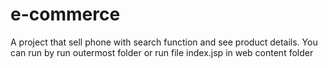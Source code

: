 # e-commerce
A project that sell phone with search function and see product details. You can run by run outermost folder or run file index.jsp in web content folder
